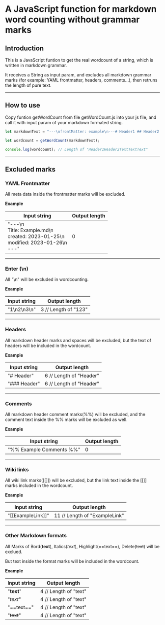 # A JavaScript function for markdown word counting without grammar marks

## Introduction

This is a JavaScript funtion to get the real wordcount of a string, which is written in markdown grammar.

It receives a String as input param, 
and excludes all markdown grammar marks (for example: YAML frontmatter, headers, comments...), 
then retruns the length of pure text.

---

## How to use

Copy funtion getWordCount from file getWordCount.js into your js file, and call it with input param of your markdown formated string.

```JavaScript
let markdownText = "---\nfrontMatter: example\n---# Header1 ## Header2 TextTextText";

let wordcount = getWordCount(markdownText);

console.log(wordcount); // Length of "Header1Header2TextTextText"
```

---

## Excluded marks

### YAML Frontmatter

All meta data inside the frontmatter marks will be excluded. 

**Example**

| Input string                                                 | Output length |
| ------------------------------------------------------------ | ------------- |
| "---\n<br/>Title: Example.md\n<br/>created: 2023-01-25\n<br/>modified: 2023-01-26\n<br/>---" | 0             |



---



### Enter (\n)

All "\n" will be excluded in wordcounting. 

**Example**



| Input string | Output length         |
| ------------ | --------------------- |
| "1\n2\n3\n"  | 3  // Length of "123" |





---

### Headers

All markdown header marks and spaces will be excluded, but the text of headers will be included in the wordcount.

**Example**

| Input string | Output length            |
| ------------ | ------------------------ |
| "# Header"   | 6  // Length of "Header" |
| "### Header" | 6  // Length of "Header" |



---

### Comments

All markdown header comment marks(%%) will be excluded, and the comment text inside the %% marks will be excluded as well.

**Example**



| Input string | Output length            |
| ------------ | ------------------------ |
| "%% Example Comments %%"   | 0 |



---

### Wiki links

All wiki link marks([[]]) will be excluded, but the link text inside the [[]] marks included in the wordcount.

**Example**



| Input string      | Output length                 |
| ----------------- | ----------------------------- |
| "[[ExampleLink]]" | 11 // Length of "ExampleLink" |




---

### Other Markdown formats

All Marks of Bord(**text**), Italics(*text*), Highlight(==text==), Delete(~~text~~) will be exclued.

But text inside the format marks will be included in the wordcount.



**Example**



| Input string | Output length         |
| ------------ | --------------------- |
| "**text**"   | 4 // Length of "text" |
| "*text*"     | 4 // Length of "text" |
| "==text=="   | 4 // Length of "text" |
| "~~text~~"   | 4 // Length of "text" |


